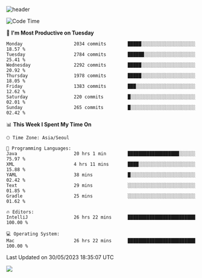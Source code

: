 ![header](https://capsule-render.vercel.app/api?type=Egg&color=timeAuto&height=300&section=header&text=PoPo&fontSize=90&animation=fadeIn)

  <!--START_SECTION:waka-->
![Code Time](http://img.shields.io/badge/Code%20Time-877%20hrs%2011%20mins-blue)

📅 **I'm Most Productive on Tuesday** 

```text
Monday                   2034 commits        █████░░░░░░░░░░░░░░░░░░░░   18.57 % 
Tuesday                  2784 commits        ██████░░░░░░░░░░░░░░░░░░░   25.41 % 
Wednesday                2292 commits        █████░░░░░░░░░░░░░░░░░░░░   20.92 % 
Thursday                 1978 commits        █████░░░░░░░░░░░░░░░░░░░░   18.05 % 
Friday                   1383 commits        ███░░░░░░░░░░░░░░░░░░░░░░   12.62 % 
Saturday                 220 commits         █░░░░░░░░░░░░░░░░░░░░░░░░   02.01 % 
Sunday                   265 commits         █░░░░░░░░░░░░░░░░░░░░░░░░   02.42 % 
```


📊 **This Week I Spent My Time On** 

```text
🕑︎ Time Zone: Asia/Seoul

💬 Programming Languages: 
Java                     20 hrs 1 min        ███████████████████░░░░░░   75.97 % 
XML                      4 hrs 11 mins       ████░░░░░░░░░░░░░░░░░░░░░   15.88 % 
YAML                     38 mins             █░░░░░░░░░░░░░░░░░░░░░░░░   02.42 % 
Text                     29 mins             ░░░░░░░░░░░░░░░░░░░░░░░░░   01.85 % 
Gradle                   25 mins             ░░░░░░░░░░░░░░░░░░░░░░░░░   01.62 % 

🔥 Editors: 
IntelliJ                 26 hrs 22 mins      █████████████████████████   100.00 % 

💻 Operating System: 
Mac                      26 hrs 22 mins      █████████████████████████   100.00 % 
```


 Last Updated on 30/05/2023 18:35:07 UTC
<!--END_SECTION:waka-->



<img src="https://capsule-render.vercel.app/api?type=Egg&color=timeAuto&height=300&section=footer&text=PoPo&fontSize=90&animation=fadeIn&reversal=true" />
